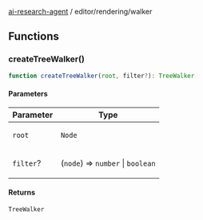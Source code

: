 [ai-research-agent](../../index.md) / editor/rendering/walker

## Functions

### createTreeWalker()

```ts
function createTreeWalker(root, filter?): TreeWalker
```

#### Parameters

<table>
<thead>
<tr>
<th>Parameter</th>
<th>Type</th>
</tr>
</thead>
<tbody>
<tr>
<td>

`root`

</td>
<td>

`Node`

</td>
</tr>
<tr>
<td>

`filter`?

</td>
<td>

(`node`) => `number` \| `boolean`

</td>
</tr>
</tbody>
</table>

#### Returns

`TreeWalker`
